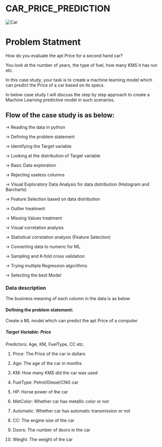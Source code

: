 # CAR_PRICE_PREDICTION

![Car](https://user-images.githubusercontent.com/118731707/226593398-b5d5465b-9a52-4e0a-a518-536bca3804ca.PNG)

# Problem Statment

How do you evaluate the apt Price for a second hand car?

You look at the number of years, the type of fuel, how many KMS it has run etc.

In this case study, your task is to create a machine learning model which can predict the Price of a car based on its specs.

In below case study I will discuss the step by step approach to create a Machine Learning predictive model in such scenarios.

## Flow of the case study is as below:

-> Reading the data in python

-> Defining the problem statement

-> Identifying the Target variable

-> Looking at the distribution of Target variable

-> Basic Data exploration

-> Rejecting useless columns

-> Visual Exploratory Data Analysis for data distribution (Histogram and Barcharts)

-> Feature Selection based on data distribution

-> Outlier treatment

-> Missing Values treatment

-> Visual correlation analysis

-> Statistical correlation analysis (Feature Selection)

-> Converting data to numeric for ML

-> Sampling and K-fold cross validation

-> Trying multiple Regression algorithms

-> Selecting the best Model


### Data description

The business meaning of each column in the data is as below

#### Defining the problem statement:

Create a ML model which can predict the apt Price of a computer

##### Target Variable: Price

Predictors: Age, KM, FuelType, CC etc.

1. Price: The Price of the car in dollars

2. Age: The age of the car in months

3. KM: How many KMS did the car was used

4. FuelType: Petrol/Diesel/CNG car
5. HP: Horse power of the car
6. MetColor: Whether car has metallic color or not
7. Automatic: Whether car has automatic transmission or not
8. CC: The engine size of the car
9. Doors: The number of doors in the car
10. Weight: The weight of the car
